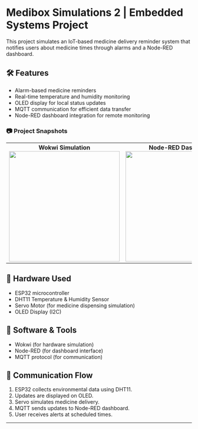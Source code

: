 # Medibox Simulations 2 | Embedded Systems Project

This project simulates an IoT-based medicine delivery reminder system that notifies users about medicine times through alarms and a Node-RED dashboard.

## 🛠️ Features

* Alarm-based medicine reminders
* Real-time temperature and humidity monitoring
* OLED display for local status updates
* MQTT communication for efficient data transfer
* Node-RED dashboard integration for remote monitoring

### 📷 Project Snapshots

<table>
  <tr>
    <td align="center">
      <strong>Wokwi Simulation</strong><br>
      <img src="LINK_TO_IMAGE_1" width="300"/>
    </td>
    <td align="center">
      <strong>Node-RED Dashboard</strong><br>
      <img src="LINK_TO_IMAGE_2" width="300"/>
    </td>
  </tr>
</table>


## 🔧 Hardware Used

* ESP32 microcontroller
* DHT11 Temperature & Humidity Sensor
* Servo Motor (for medicine dispensing simulation)
* OLED Display (I2C)

## 🧠 Software & Tools

* Wokwi (for hardware simulation)
* Node-RED (for dashboard interface)
* MQTT protocol (for communication)

## 📡 Communication Flow

1. ESP32 collects environmental data using DHT11.
2. Updates are displayed on OLED.
3. Servo simulates medicine delivery.
4. MQTT sends updates to Node-RED dashboard.
5. User receives alerts at scheduled times.

---
